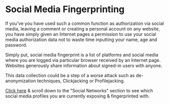 # Social Media Fingerprinting

If you've you have used such a common function as authorization via social media, leaving a comment or creating a personal account on any website, you have simply given an Internet pages a permission to use your social media authorization data not to waste time inputting your name, age and password.

Simply put, social media fingerprint is a list of platforms and social media where you are logged via particular browser received by an Internet page. Websites generously share information about signed-in users with anyone.

This data collection could be a step of a worse attack such as de-anonymization techniques, Clickjacking or Profilejacking.

[Click here](devin.to/whoer) & scroll down to the "Social Networks" section to see which social media profiles you are currently exposing & fingerprinted with.


